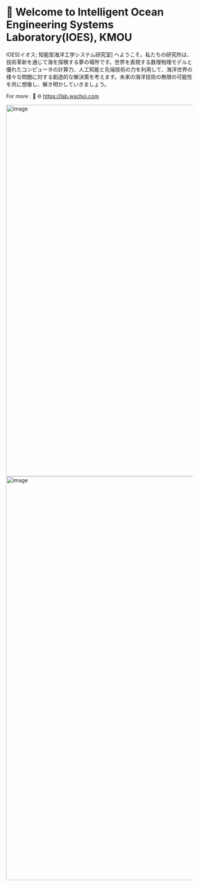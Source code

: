 # 👋 Welcome to Intelligent Ocean Engineering Systems Laboratory(IOES), KMOU

IOES[イオス; 知能型海洋工学システム研究室] へようこそ。私たちの研究所は、技術革新を通じて海を探検する夢の場所です。世界を表現する数理物理モデルと優れたコンピュータの計算力、人工知能と先端技術の力を利用して、海洋世界の様々な問題に対する創造的な解決策を考えます。未来の海洋技術の無限の可能性を共に想像し、解き明かしていきましょう。

For more : 🚀 🌐 https://lab.wschoi.com

<img width="1001" alt="image" src="https://github.com/IOES-Lab/.github/assets/7955120/cc400b42-1e6b-4d9d-b888-fb10d3c2f9e0">
<img width="1088" alt="image" src="https://github.com/IOES-Lab/.github/assets/7955120/2a22d3bb-7824-4e0c-83d9-ee7206276208">
